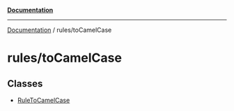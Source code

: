 [**Documentation**](https://raw.githubusercontent.com/Christian-Me/obsidian-front-matter-automate/main/doc/README.md)

***

[Documentation](https://raw.githubusercontent.com/Christian-Me/obsidian-front-matter-automate/main/doc/README.md) / rules/toCamelCase

# rules/toCamelCase

## Classes

- [RuleToCamelCase](https://raw.githubusercontent.com/Christian-Me/obsidian-front-matter-automate/main/doc/rules/toCamelCase/classes/RuleToCamelCase.md)
